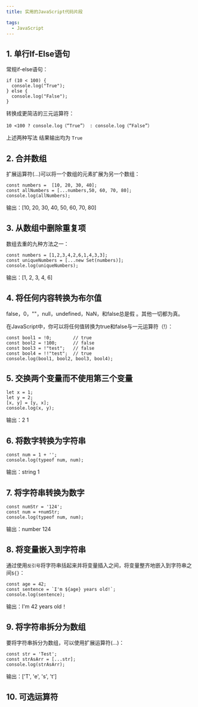 ```yaml
---
title: 实用的JavaScript代码片段

tags:
  - JavaScript
---
```

## 1. 单行If-Else语句
常规if-else语句：
```
if (10 < 100) {
  console.log("True");
} else {
  console.log("False");
}
```
转换成更简洁的三元运算符：
```
10 <100 ? console.log（“True”） : console.log（“False”）
```
上述两种写法 结果输出均为 `True`

## 2. 合并数组
扩展运算符(...)可以将一个数组的元素扩展为另一个数组：
```
const numbers =  [10, 20, 30, 40];
const allNumbers = [...numbers,50, 60, 70, 80];
console.log(allNumbers);
```
输出：[10, 20, 30, 40, 50, 60, 70, 80]

## 3. 从数组中删除重复项
数组去重的九种方法之一：
```
const numbers = [1,2,3,4,2,6,1,4,3,3];
const uniqueNumbers = [...new Set(numbers)];
console.log(uniqueNumbers);
```
输出：[1, 2, 3, 4, 6]

## 4. 将任何内容转换为布尔值
false，0，""，null，undefined，NaN，和false总是假 。其他一切都为真。

在JavaScript中，你可以将任何值转换为true和false与一元运算符（!）：
```
const bool1 = !0;        // true
const bool2 = !100;      // false
const bool3 = !"test";   // false
const bool4 = !!"test";  // true
console.log(bool1, bool2, bool3, bool4);
```

## 5. 交换两个变量而不使用第三个变量
```
let x = 1;
let y = 2;
[x, y] = [y, x];
console.log(x, y);
```
输出：2 1

## 6. 将数字转换为字符串
```
const num = 1 + '';
console.log(typeof num, num);
```
输出：string 1

## 7. 将字符串转换为数字
```
const numStr = '124';
const num = +numStr;
console.log(typeof num, num);
```
输出：number 124

## 8. 将变量嵌入到字符串
通过使用`反引号`将字符串括起来并将变量插入之间，将变量整齐地嵌入到字符串之间`${}`：
```
const age = 42;
const sentence = `I'm ${age} years old!`;
console.log(sentence);
```
输出：I'm 42 years old！

## 9. 将字符串拆分为数组
要将字符串拆分为数组，可以使用扩展运算符(...)：
```
const str = 'Test';
const strAsArr = [...str];
console.log(strAsArr);
```
输出：['T', 'e', 's', 't']

## 10. 可选运算符
